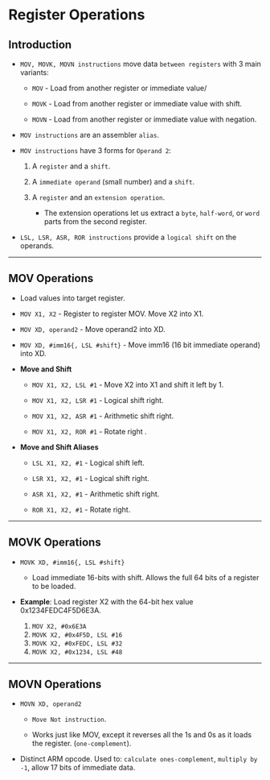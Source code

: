 # Register Operations

## Introduction

* `MOV, MOVK, MOVN instructions` move data `between registers` with 3 main variants:

    * `MOV` - Load from another register or immediate value/
    
    * `MOVK` - Load from another register or immediate value with shift.
    
    * `MOVN` - Load from another register or immediate value with negation.

* `MOV instructions` are an assembler `alias`.

* `MOV instructions` have 3 forms for `Operand 2`:

    1. A `register` and a `shift`.

    2. A `immediate operand` (small number) and a `shift`.

    3. A `register` and an `extension operation`. 

        * The extension operations let us extract a `byte`, `half-word`, or `word` parts from the second register.

* `LSL, LSR, ASR, ROR instructions` provide a `logical shift` on the operands.


---

## MOV Operations

* Load values into target register.

* `MOV X1, X2` - Register to register MOV. Move X2 into X1. 

* `MOV XD, operand2` - Move operand2 into XD.

* `MOV XD, #imm16{, LSL #shift}` - Move imm16 (16 bit immediate operand) into XD.

* __Move and Shift__

    * `MOV X1, X2, LSL #1` - Move X2 into X1 and shift it left by 1.

    * `MOV X1, X2, LSR #1` - Logical shift right.

    * `MOV X1, X2, ASR #1` - Arithmetic shift right.

    * `MOV X1, X2, ROR #1` - Rotate right .

* __Move and Shift Aliases__

    * `LSL X1, X2, #1` - Logical shift left.

    * `LSR X1, X2, #1` - Logical shift right.

    * `ASR X1, X2, #1` - Arithmetic shift right.

    * `ROR X1, X2, #1` - Rotate right.

---

## MOVK Operations

* `MOVK XD, #imm16{, LSL #shift}`

    * Load immediate 16-bits with shift. Allows the full 64 bits of a register to be loaded.

* __Example__: Load register X2 with the 64-bit hex value 0x1234FEDC4F5D6E3A.

    1. `MOV X2, #0x6E3A`
    2. `MOVK X2, #0x4F5D, LSL #16`
    3. `MOVK X2, #0xFEDC, LSL #32`
    4. `MOVK X2, #0x1234, LSL #48`

---

## MOVN Operations

* `MOVN XD, operand2`

    * `Move Not instruction`. 

    * Works just like MOV, except it reverses all the 1s and 0s as it loads the register. (`one-complement`).

* Distinct ARM opcode. Used to: `calculate ones-complement`, `multiply by -1`, allow 17 bits of immediate data.
